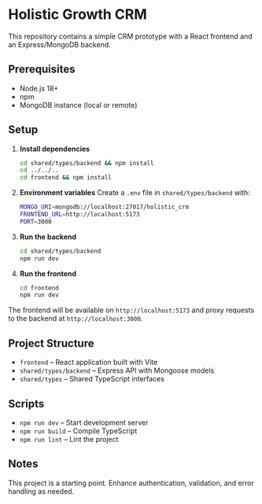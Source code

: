 # Holistic Growth CRM

This repository contains a simple CRM prototype with a React frontend and an Express/MongoDB backend.

## Prerequisites

- Node.js 18+
- npm
- MongoDB instance (local or remote)

## Setup

1. **Install dependencies**
   ```bash
   cd shared/types/backend && npm install
   cd ../../..
   cd frontend && npm install
   ```
2. **Environment variables**
   Create a `.env` file in `shared/types/backend` with:
   ```bash
   MONGO_URI=mongodb://localhost:27017/holistic_crm
   FRONTEND_URL=http://localhost:5173
   PORT=3000
   ```

3. **Run the backend**
   ```bash
   cd shared/types/backend
   npm run dev
   ```

4. **Run the frontend**
   ```bash
   cd frontend
   npm run dev
   ```

The frontend will be available on `http://localhost:5173` and proxy requests to the backend at `http://localhost:3000`.

## Project Structure

- `frontend` – React application built with Vite
- `shared/types/backend` – Express API with Mongoose models
- `shared/types` – Shared TypeScript interfaces

## Scripts

- `npm run dev` – Start development server
- `npm run build` – Compile TypeScript
- `npm run lint` – Lint the project

## Notes

This project is a starting point. Enhance authentication, validation, and error handling as needed.
